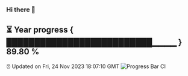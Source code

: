 ### Hi there 👋
⏳ Year progress { ██████████████████████████▁▁▁▁ } 89.80 %
---
⏰ Updated on Fri, 24 Nov 2023 18:07:10 GMT
![Progress Bar CI](https://github.com/Moyi321/Moyi321/workflows/Progress%20Bar%20CI/badge.svg)
